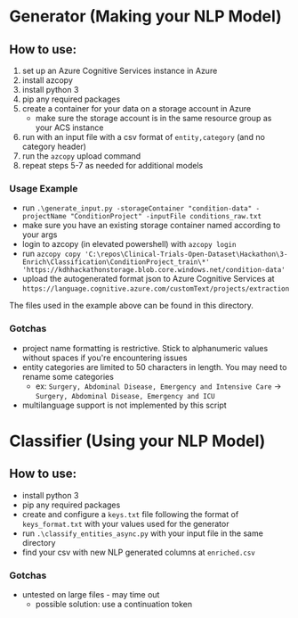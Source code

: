 # Generator (Making your NLP Model)

## How to use:
1. set up an Azure Cognitive Services instance in Azure
2. install azcopy
3. install python 3
4. pip any required packages
5. create a container for your data on a storage account in Azure
   - make sure the storage account is in the same resource group as your ACS instance
6. run with an input file with a csv format of `entity,category` (and no category header)
7. run the `azcopy` upload command
8. repeat steps 5-7 as needed for additional models

### Usage Example
- run `.\generate_input.py -storageContainer "condition-data" -projectName "ConditionProject" -inputFile conditions_raw.txt`
- make sure you have an existing storage container named according to your args
- login to azcopy (in elevated powershell) with `azcopy login`
- run `azcopy copy 'C:\repos\Clinical-Trials-Open-Dataset\Hackathon\3-Enrich\Classification\ConditionProject_train\*' 'https://kdhhackathonstorage.blob.core.windows.net/condition-data'`
- upload the autogenerated format json to Azure Cognitive Services at `https://language.cognitive.azure.com/customText/projects/extraction`

The files used in the example above can be found in this directory.

### Gotchas
- project name formatting is restrictive. Stick to alphanumeric values without spaces if you're encountering issues
- entity categories are limited to 50 characters in length. You may need to rename some categories
  - ex: `Surgery, Abdominal Disease, Emergency and Intensive Care` -> `Surgery, Abdominal Disease, Emergency and ICU`
- multilanguage support is not implemented by this script

# Classifier (Using your NLP Model)

## How to use:
- install python 3
- pip any required packages
- create and configure a `keys.txt` file following the format of `keys_format.txt` with your values used for the generator
- run `.\classify_entities_async.py` with your input file in the same directory
- find your csv with new NLP generated columns at `enriched.csv`


### Gotchas
- untested on large files - may time out
  - possible solution: use a continuation token
